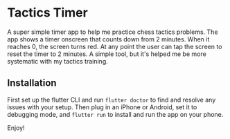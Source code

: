 # Tactics Timer

A super simple timer app to help me practice chess tactics problems. The app shows a timer onscreen that counts down from 2 minutes. When it reaches 0, the screen turns red. At any point the user can tap the screen to reset the timer to 2 minutes. A simple tool, but it's helped me be more systematic with my tactics training.

## Installation

First set up the flutter CLI and run `flutter doctor` to find and resolve any issues with your setup. Then plug in an iPhone or Android, set it to debugging mode, and `flutter run` to install and run the app on your phone.

Enjoy!
